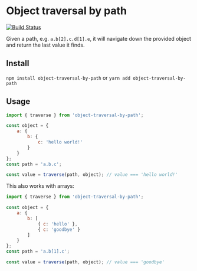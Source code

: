 # Object traversal by path
[![Build Status](https://travis-ci.org/ymhr/object-traversal-by-path.svg?branch=master)](https://travis-ci.org/ymhr/object-traversal-by-path)

Given a path, e.g. `a.b[2].c.d[1].e`, it will navigate down the provided object and return the last value it finds.

## Install
`npm install object-traversal-by-path` or
`yarn add object-traversal-by-path`

## Usage
```javascript
import { traverse } from 'object-traversal-by-path';

const object = {
    a: {
        b: {
            c: 'hello world!'
        }
    }
};
const path = 'a.b.c';

const value = traverse(path, object); // value === 'hello world!'
```

This also works with arrays:
```javascript
import { traverse } from 'object-traversal-by-path';

const object = {
    a: {
        b: [
            { c: 'hello' },
            { c: 'goodbye' }
        ]
    }
};
const path = 'a.b[1].c';

const value = traverse(path, object); // value === 'goodbye'
```